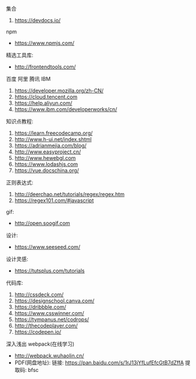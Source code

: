 集合
1. https://devdocs.io/

npm 
* https://www.npmjs.com/

精选工具库:
* http://frontendtools.com/

百度 阿里 腾讯 IBM
1. https://developer.mozilla.org/zh-CN/
2. https://cloud.tencent.com
3. https://help.aliyun.com/ 
4. https://www.ibm.com/developerworks/cn/

知识点教程:
1. https://learn.freecodecamp.org/
2. http://www.h-ui.net/index.shtml
3. https://adrianmejia.com/blog/
4. http://www.easyproject.cn/
5. http://www.hewebgl.com
6. https://www.lodashjs.com
7. https://vue.docschina.org/

正则表达式:
1. http://deerchao.net/tutorials/regex/regex.htm
2. https://regex101.com/#javascript

gif:
* http://open.soogif.com

设计:
* https://www.seeseed.com/

设计灵感:
* https://tutsplus.com/tutorials 

代码库:
1. http://cssdeck.com/
2. https://designschool.canva.com/
3. https://dribbble.com/
4. https://www.csswinner.com/
5. https://tympanus.net/codrops/
6. http://thecodeplayer.com/
7. https://codepen.io/

深入浅出 webpack(在线学习)
* http://webpack.wuhaolin.cn/
* PDF(网盘地址): 链接: https://pan.baidu.com/s/1rJ13jYfLufEfcGtB7dZffA 提取码: bfsc 
